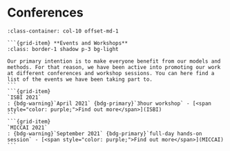# Conferences


````{grid} 1 1 1 1
:class-container: col-10 offset-md-1

```{grid-item} **Events and Workshops**
:class: border-1 shadow p-3 bg-light

Our primary intention is to make everyone benefit from our models and methods. For that reason, we have been active into promoting our work at different conferences and workshop sessions. You can here find a list of the events we have been taking part to.
```
```{grid-item}
`ISBI 2021`
: {bdg-warning}`April 2021` {bdg-primary}`3hour workshop` - [<span style="color: purple;">Find out more</span>](ISBI)
```
```{grid-item}
`MICCAI 2021`
: {bdg-warning}`September 2021` {bdg-primary}`full-day hands-on session` - [<span style="color: purple;">Find out more</span>](MICCAI) 
```
````
